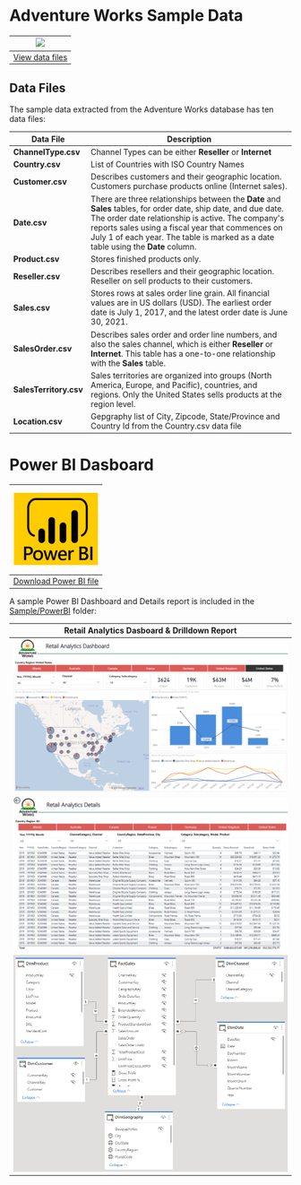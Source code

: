 # Adventure Works Sample Data

|[![](https://docs.microsoft.com/en-us/power-bi/guidance/media/dax-sample-model/adventure-works-logo-150x150.png)](https://github.com/jchinchillaMSFT/ww-csu-psk-synapse-retail/tree/main/Sample/AdventureWorks)|
|:---:|
|[View data files](https://github.com/jchinchillaMSFT/ww-csu-psk-synapse-retail/tree/main/Sample/AdventureWorks)|

## Data Files

The sample data extracted from the Adventure Works database has ten data files:

|Data File|Description|
|-----|-------|
|**ChannelType.csv**|Channel Types can be either **Reseller** or **Internet**|
|**Country.csv**|List of Countries with ISO Country Names|
|**Customer.csv**|Describes customers and their geographic location. Customers purchase products online (Internet sales).|
|**Date.csv**|There are three relationships between the **Date** and **Sales** tables, for order date, ship date, and due date. The order date relationship is active. The company's reports sales using a fiscal year that commences on July 1 of each year. The table is marked as a date table using the **Date** column.|
|**Product.csv**|Stores finished products only.|
|**Reseller.csv**|Describes resellers and their geographic location. Reseller on sell products to their customers.|
|**Sales.csv**|Stores rows at sales order line grain. All financial values are in US dollars (USD). The earliest order date is July 1, 2017, and the latest order date is June 30, 2021.|
|**SalesOrder.csv**|Describes sales order and order line numbers, and also the sales channel, which is either **Reseller** or **Internet**. This table has a one-to-one relationship with the **Sales** table.|
|**SalesTerritory.csv**|Sales territories are organized into groups (North America, Europe, and Pacific), countries, and regions. Only the United States sells products at the region level.|
|**Location.csv**|Gepgraphy list of City, Zipcode, State/Province and Country Id from the Country.csv data file |

# Power BI Dasboard
|![](https://github.com/jchinchillaMSFT/ww-csu-psk-synapse-retail/blob/d1e7c863d9981cb115ad14ddf8ad69557adaa301/Sample/PowerBI/powerbilogo.png)|
|:---:|
|[Download Power BI file](https://github.com/jchinchillaMSFT/ww-csu-psk-synapse-retail/blob/main/Sample/PowerBI/Retail%20Analytics.pbix?raw=true)|

A sample Power BI Dashboard and Details report is included in the [Sample/PowerBI](https://github.com/jchinchillaMSFT/ww-csu-psk-synapse-retail/tree/ca4f2d39181080ca6c653a4275024541a2ad758f/Sample/PowerBI) folder:

|Retail Analytics Dasboard & Drilldown Report|
|-----|
|![Retail Analytics Dashboard](https://github.com/jchinchillaMSFT/ww-csu-psk-synapse-retail/blob/f887add868d68e6d046dbe8cd6e5025d7f9f2e82/Sample/PowerBI/Retail%20Analytics%20Dashboard.png)|
|![Retail Analytics Details Drilldown Report](https://github.com/jchinchillaMSFT/ww-csu-psk-synapse-retail/blob/2c36b06eb54e2bc4b03ddb83bda8af5c0a8589b5/Sample/PowerBI/Retail%20Analytics%20Details.png)|
|![Retail Analytics Data Model](https://github.com/jchinchillaMSFT/ww-csu-psk-synapse-retail/blob/2c36b06eb54e2bc4b03ddb83bda8af5c0a8589b5/Sample/PowerBI/Retail%20Analytics%20data%20model.png)|
